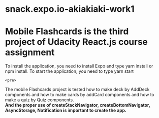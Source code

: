 # snack.expo.io-akiakiaki-work1
# Mobile Flashcards is the third project of Udacity React.js course assignment

To install the application, you need to install Expo and type yarn install or npm install.
To start the application, you need to type yarn start

    <pre>
   The mobile Flashcards project is tested how to make deck by AddDeck components and how to make cards by addCard components 
and how to make a quiz by Quiz components. <br/>
   **And the proper use of createStackNavigator, createBottomNavigator, AsyncStorage, Notification is important to create the app.**
   </pre>
